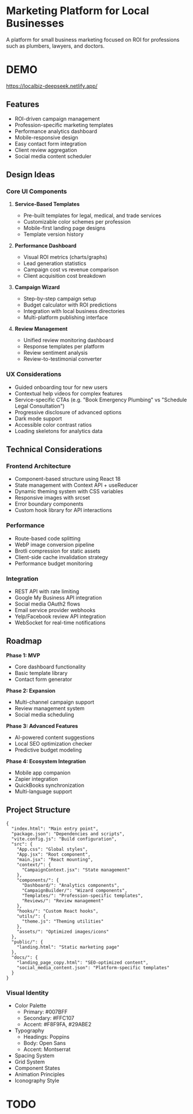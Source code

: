 # Marketing Platform for Local Businesses

A platform for small business marketing focused on ROI for professions such as plumbers, lawyers,
and doctors.

# DEMO

https://localbiz-deepseek.netlify.app/

## Features

- ROI-driven campaign management
- Profession-specific marketing templates
- Performance analytics dashboard
- Mobile-responsive design
- Easy contact form integration
- Client review aggregation
- Social media content scheduler

## Design Ideas

### Core UI Components

1. **Service-Based Templates**

    - Pre-built templates for legal, medical, and trade services
    - Customizable color schemes per profession
    - Mobile-first landing page designs
    - Template version history

2. **Performance Dashboard**

    - Visual ROI metrics (charts/graphs)
    - Lead generation statistics
    - Campaign cost vs revenue comparison
    - Client acquisition cost breakdown

3. **Campaign Wizard**

    - Step-by-step campaign setup
    - Budget calculator with ROI predictions
    - Integration with local business directories
    - Multi-platform publishing interface

4. **Review Management**
    - Unified review monitoring dashboard
    - Response templates per platform
    - Review sentiment analysis
    - Review-to-testimonial converter

### UX Considerations

- Guided onboarding tour for new users
- Contextual help videos for complex features
- Service-specific CTAs (e.g. "Book Emergency Plumbing" vs "Schedule Legal Consultation")
- Progressive disclosure of advanced options
- Dark mode support
- Accessible color contrast ratios
- Loading skeletons for analytics data

## Technical Considerations

### Frontend Architecture

- Component-based structure using React 18
- State management with Context API + useReducer
- Dynamic theming system with CSS variables
- Responsive images with srcset
- Error boundary components
- Custom hook library for API interactions

### Performance

- Route-based code splitting
- WebP image conversion pipeline
- Brotli compression for static assets
- Client-side cache invalidation strategy
- Performance budget monitoring

### Integration

- REST API with rate limiting
- Google My Business API integration
- Social media OAuth2 flows
- Email service provider webhooks
- Yelp/Facebook review API integration
- WebSocket for real-time notifications

## Roadmap

**Phase 1: MVP**

- Core dashboard functionality
- Basic template library
- Contact form generator

**Phase 2: Expansion**

- Multi-channel campaign support
- Review management system
- Social media scheduling

**Phase 3: Advanced Features**

- AI-powered content suggestions
- Local SEO optimization checker
- Predictive budget modeling

**Phase 4: Ecosystem Integration**

- Mobile app companion
- Zapier integration
- QuickBooks synchronization
- Multi-language support

## Project Structure

```
{
  "index.html": "Main entry point",
  "package.json": "Dependencies and scripts",
  "vite.config.js": "Build configuration",
  "src": {
    "App.css": "Global styles",
    "App.jsx": "Root component",
    "main.jsx": "React mounting",
    "context/": {
      "CampaignContext.jsx": "State management"
    },
    "components/": {
      "Dashboard/": "Analytics components",
      "CampaignBuilder/": "Wizard components",
      "Templates/": "Profession-specific templates",
      "Reviews/": "Review management"
    },
    "hooks/": "Custom React hooks",
    "utils/": {
      "theme.js": "Theming utilities"
    },
    "assets/": "Optimized images/icons"
  },
  "public/": {
    "landing.html": "Static marketing page"
  },
  "docs/": {
    "landing_page_copy.html": "SEO-optimized content",
    "social_media_content.json": "Platform-specific templates"
  }
}
```

### Visual Identity

- Color Palette
    - Primary: #007BFF
    - Secondary: #FFC107
    - Accent: #F8F9FA, #29ABE2
- Typography
    - Headings: Poppins
    - Body: Open Sans
    - Accent: Montserrat
- Spacing System
- Grid System
- Component States
- Animation Principles
- Iconography Style

# TODO
